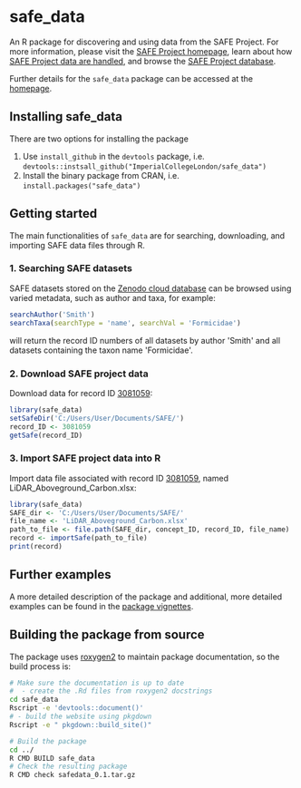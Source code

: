# safe_data
An R package for discovering and using data from the SAFE Project. For more information, please visit the [SAFE Project homepage](https://www.safeproject.net/), learn about how [SAFE Project data are handled](https://safe-dataset-checker.readthedocs.io/en/latest/), and browse the [SAFE Project database](https://zenodo.org/communities/safe/?page=1&size=20).

Further details for the `safe_data` package can be accessed at the [homepage](https://imperialcollegelondon.github.io/safe_data/index.html).

## Installing safe_data
There are two options for installing the package
1. Use `install_github` in the `devtools` package, i.e. `devtools::instsall_github("ImperialCollegeLondon/safe_data")`
2. Install the binary package from CRAN, i.e. `install.packages("safe_data")`

## Getting started
The main functionalities of `safe_data` are for searching, downloading, and importing SAFE data files through R.

### 1. Searching SAFE datasets
SAFE datasets stored on the [Zenodo cloud database](https://zenodo.org/communities/safe/?page=1&size=20) can be browsed using varied metadata, such as author and taxa, for example:
```r
searchAuthor('Smith')
searchTaxa(searchType = 'name', searchVal = 'Formicidae')
```
will return the record ID numbers of all datasets by author 'Smith' and all datasets containing the taxon name 'Formicidae'.

### 2. Download SAFE project data
Download data for record ID [3081059](https://zenodo.org/record/3081059#.XPfX9xZKhhE):
```r
library(safe_data)
setSafeDir('C:/Users/User/Documents/SAFE/')
record_ID <- 3081059
getSafe(record_ID)
```

### 3. Import SAFE project data into R
Import data file associated with record ID [3081059](https://zenodo.org/record/3081059#.XPfX9xZKhhE), named LiDAR_Aboveground_Carbon.xlsx:
```r
library(safe_data)
SAFE_dir <- 'C:/Users/User/Documents/SAFE/'
file_name <- 'LiDAR_Aboveground_Carbon.xlsx'
path_to_file <- file.path(SAFE_dir, concept_ID, record_ID, file_name)
record <- importSafe(path_to_file)
print(record)
```

## Further examples
A more detailed description of the package and additional, more detailed examples can be found in the [package vignettes](https://imperialcollegelondon.github.io/safe_data/articles/).

## Building the package from source

The package uses [roxygen2](https://cran.r-project.org/web/packages/roxygen2/index.html) to maintain package documentation, so the build process is:

```sh
# Make sure the documentation is up to date
#  - create the .Rd files from roxygen2 docstrings 
cd safe_data
Rscript -e 'devtools::document()' 
# - build the website using pkgdown
Rscript -e " pkgdown::build_site()"

# Build the package
cd ../
R CMD BUILD safe_data
# Check the resulting package 
R CMD check safedata_0.1.tar.gz
```
